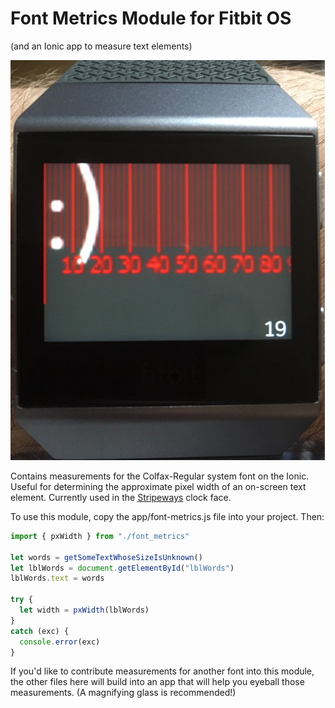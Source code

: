 # Font Metrics Module for Fitbit OS
(and an Ionic app to measure text elements)

![Screenshot](docs/images/ionic-font-metrics-ss01.jpg?raw=true "Screenshot")

Contains measurements for the Colfax-Regular system font on the
Ionic. Useful for determining the approximate pixel width of an on-screen text
element. Currently used in the [Stripeways](https://gam.fitbit.com/gallery/clock/b3a62185-6d9b-4980-82ca-5afc0559631d)
clock face.

To use this module, copy the app/font-metrics.js file into your project. Then:
```javascript
import { pxWidth } from "./font_metrics"

let words = getSomeTextWhoseSizeIsUnknown() 
let lblWords = document.getElementById("lblWords")
lblWords.text = words

try {
  let width = pxWidth(lblWords)
} 
catch (exc) {
  console.error(exc)
}
```

If you'd like to contribute measurements for another font into this module, 
the other files here will build into an app that will help you eyeball those 
measurements. (A magnifying glass is recommended!)
